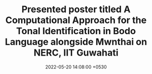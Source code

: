 ---
layout: post
title:  "Presented poster titled <b>A Computational Approach for the Tonal Identification in Bodo Language</b> alongside Mwnthai on NERC, IIT Guwahati"
date:   2022-05-20 14:08:00 +0530
categories: news
---